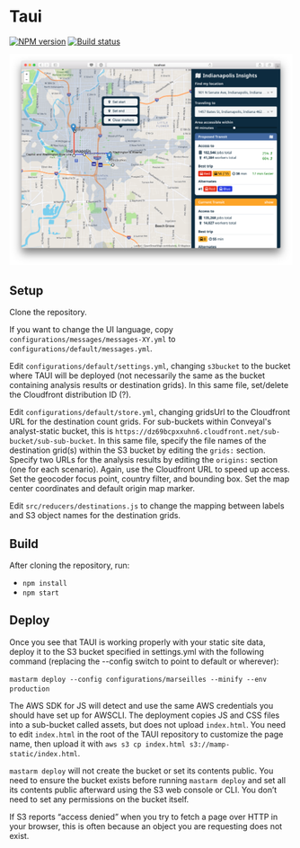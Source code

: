 # Taui

[![NPM version][npm-image]][npm-url]
[![Build status][travis-image]][travis-url]

![Taui screenshot](screenshot.png?raw=true "Taui screenshot")

## Setup

Clone the repository. 

If you want to change the UI language, copy `configurations/messages/messages-XY.yml` to `configurations/default/messages.yml`.

Edit `configurations/default/settings.yml`, changing `s3bucket` to the bucket where TAUI will be deployed (not necessarily the same as the bucket containing analysis results or destination grids). In this same file, set/delete the Cloudfront distribution ID (?).

Edit `configurations/default/store.yml`, changing gridsUrl to the Cloudfront URL for the destination count grids. For sub-buckets within Conveyal's analyst-static bucket, this is `https://dz69bcpxxuhn6.cloudfront.net/sub-bucket/sub-sub-bucket`. In this same file, specify the file names of the destination grid(s) within the S3 bucket by editing the `grids:` section. Specify two URLs for the analysis results by editing the `origins:` section (one for each scenario). Again, use the Cloudfront URL to speed up access. Set the geocoder focus point, country filter, and bounding box. Set the map center coordinates and default origin map marker.

Edit `src/reducers/destinations.js` to change the mapping between labels and S3 object names for the destination grids.

## Build

After cloning the repository, run:
 - `npm install`
 - `npm start`

## Deploy

Once you see that TAUI is working properly with your static site data, deploy it to the S3 bucket specified in settings.yml with the following command (replacing the --config switch to point to default or wherever):

`mastarm deploy --config configurations/marseilles --minify --env production`

The AWS SDK for JS will detect and use the same AWS credentials you should have set up for AWSCLI. The deployment copies JS and CSS files into a sub-bucket called assets, but does not upload `index.html`. You need to edit `index.html` in the root of the TAUI repository to customize the page name, then upload it with `aws s3 cp index.html s3://mamp-static/index.html`.

`mastarm deploy` will not create the bucket or set its contents public. You need to ensure the bucket exists before running `mastarm deploy` and set all its contents public afterward using the S3 web console or CLI. You don’t need to set any permissions on the bucket itself.

If S3 reports “access denied” when you try to fetch a page over HTTP in your browser, this is often because an object you are requesting does not exist.

[npm-image]: https://img.shields.io/npm/v/@conveyal/taui.svg?maxAge=2592000&style=flat-square
[npm-url]: https://www.npmjs.com/package/@conveyal/taui
[travis-image]: https://img.shields.io/travis/conveyal/taui.svg?style=flat-square
[travis-url]: https://travis-ci.org/conveyal/taui
